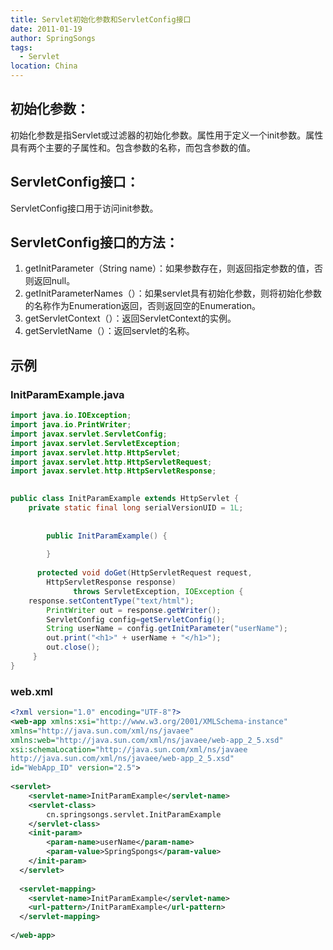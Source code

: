 ```yaml
---
title: Servlet初始化参数和ServletConfig接口
date: 2011-01-19
author: SpringSongs
tags: 
  - Servlet
location: China  
---
```


## 初始化参数：
初始化参数是指Servlet或过滤器的初始化参数。<init-param>属性用于定义一个init参数。<init-param>属性具有两个主要的子属性<param-name>和<param-value>。<param-name>包含参数的名称，而<param-value>包含参数的值。

## ServletConfig接口：
ServletConfig接口用于访问init参数。

## ServletConfig接口的方法：
1. getInitParameter（String name）：如果参数存在，则返回指定参数的值，否则返回null。
2. getInitParameterNames（）：如果servlet具有初始化参数，则将初始化参数的名称作为Enumeration返回，否则返回空的Enumeration。
3. getServletContext（）：返回ServletContext的实例。
4. getServletName（）：返回servlet的名称。

## 示例
### InitParamExample.java
```java
import java.io.IOException;
import java.io.PrintWriter;
import javax.servlet.ServletConfig;
import javax.servlet.ServletException;
import javax.servlet.http.HttpServlet;
import javax.servlet.http.HttpServletRequest;
import javax.servlet.http.HttpServletResponse;
 

public class InitParamExample extends HttpServlet {
	private static final long serialVersionUID = 1L;
 
        
        public InitParamExample() {
 
        }
 
      protected void doGet(HttpServletRequest request, 
		HttpServletResponse response)
	          throws ServletException, IOException {
	response.setContentType("text/html"); 
    	PrintWriter out = response.getWriter();
    	ServletConfig config=getServletConfig(); 
    	String userName = config.getInitParameter("userName");
    	out.print("<h1>" + userName + "</h1>");
    	out.close();
     }
}
```
### web.xml
```xml
<?xml version="1.0" encoding="UTF-8"?>
<web-app xmlns:xsi="http://www.w3.org/2001/XMLSchema-instance" 
xmlns="http://java.sun.com/xml/ns/javaee" 
xmlns:web="http://java.sun.com/xml/ns/javaee/web-app_2_5.xsd" 
xsi:schemaLocation="http://java.sun.com/xml/ns/javaee 
http://java.sun.com/xml/ns/javaee/web-app_2_5.xsd" 
id="WebApp_ID" version="2.5">
 
<servlet>
    <servlet-name>InitParamExample</servlet-name>
    <servlet-class>
    	cn.springsongs.servlet.InitParamExample
    </servlet-class>
    <init-param>
    	<param-name>userName</param-name>
    	<param-value>SpringSpongs</param-value>
    </init-param>
  </servlet>
 
  <servlet-mapping>
    <servlet-name>InitParamExample</servlet-name>
    <url-pattern>/InitParamExample</url-pattern>
  </servlet-mapping>
 
</web-app>
```